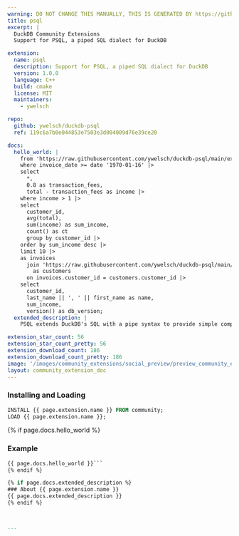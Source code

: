 ```yaml
---
warning: DO NOT CHANGE THIS MANUALLY, THIS IS GENERATED BY https://github/duckdb/community-extensions repository, check README there
title: psql
excerpt: |
  DuckDB Community Extensions
  Support for PSQL, a piped SQL dialect for DuckDB

extension:
  name: psql
  description: Support for PSQL, a piped SQL dialect for DuckDB
  version: 1.0.0
  language: C++
  build: cmake
  license: MIT
  maintainers:
    - ywelsch

repo:
  github: ywelsch/duckdb-psql
  ref: 119c6a7b0e044853e7503e3d004009d76e39ce20

docs:
  hello_world: |
    from 'https://raw.githubusercontent.com/ywelsch/duckdb-psql/main/example/invoices.csv' |>
    where invoice_date >= date '1970-01-16' |>
    select
      *, 
      0.8 as transaction_fees,
      total - transaction_fees as income |>
    where income > 1 |>
    select
      customer_id, 
      avg(total), 
      sum(income) as sum_income, 
      count() as ct
      group by customer_id |>
    order by sum_income desc |>
    limit 10 |>
    as invoices
      join 'https://raw.githubusercontent.com/ywelsch/duckdb-psql/main/example/customers.csv'
        as customers
      on invoices.customer_id = customers.customer_id |>
    select
      customer_id,
      last_name || ', ' || first_name as name,
      sum_income,
      version() as db_version;
  extended_description: |
    PSQL extends DuckDB's SQL with a pipe syntax to provide simple composable queries. It's a lightweight variant of piped languages such as PRQL and Kusto, yet leveraging the full power of DuckDB's SQL.

extension_star_count: 56
extension_star_count_pretty: 56
extension_download_count: 186
extension_download_count_pretty: 186
image: '/images/community_extensions/social_preview/preview_community_extension_psql.png'
layout: community_extension_doc
---
```


### Installing and Loading
```sql
INSTALL {{ page.extension.name }} FROM community;
LOAD {{ page.extension.name }};
```

{% if page.docs.hello_world %}
### Example
```sql
{{ page.docs.hello_world }}```
{% endif %}

{% if page.docs.extended_description %}
### About {{ page.extension.name }}
{{ page.docs.extended_description }}
{% endif %}



---

